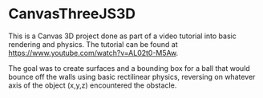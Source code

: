 CanvasThreeJS3D
===============

This is a Canvas 3D project done as part of a video tutorial into basic rendering and physics. The tutorial can be found at
https://www.youtube.com/watch?v=AL02t0-M5Aw.

The goal was to create surfaces and a bounding box for a ball that would bounce off the walls using basic rectilinear
physics, reversing on whatever axis of the object (x,y,z) encountered the obstacle.
